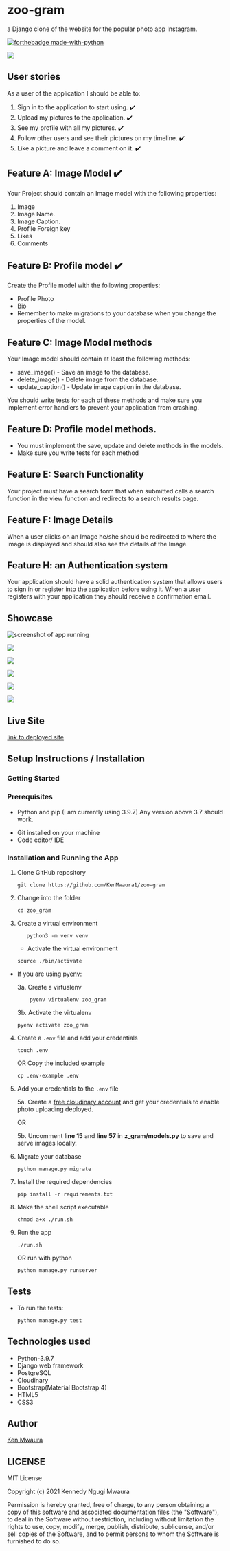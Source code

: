 # zoo-gram
a Django clone of the website for the popular photo app Instagram.

[![forthebadge made-with-python](http://ForTheBadge.com/images/badges/made-with-python.svg)](https://www.python.org/)

![](static/images/Zoo-Gram.gif)

## User stories
As a user of the application I should be able to:

1. Sign in to the application to start using. :heavy_check_mark:
2. Upload my pictures to the application. :heavy_check_mark:
3. See my profile with all my pictures. :heavy_check_mark:
4. Follow other users and see their pictures on my timeline. :heavy_check_mark:
5. Like a picture and leave a comment on it. :heavy_check_mark:

## Feature A: Image Model :heavy_check_mark:
Your Project should contain an Image model with the following properties:

1. Image
2. Image Name.
3. Image Caption.
4. Profile Foreign key
5. Likes
6. Comments


## Feature B: Profile model :heavy_check_mark: 
Create the Profile model with the following properties:

* Profile Photo
* Bio
* Remember to make migrations to your database when you change the properties of the model.

## Feature C: Image Model methods 
Your Image model should contain at least the following methods:

* save_image() - Save an image to the database.
* delete_image() - Delete image from the database.
* update_caption() - Update image caption in the database.

You should write tests for each of these methods and make sure you implement error handlers to prevent your application from crashing.

## Feature D: Profile model methods.
* You must implement the save, update and delete methods in the models.
* Make sure you write tests for each method

## Feature E: Search Functionality
Your project must have a search form that when submitted calls a search function in the view function and redirects to a search results page.

## Feature F: Image Details
When a user clicks on an Image he/she should be redirected to where the image is displayed and should also see the details of the Image.

## Feature H: an Authentication system
Your application should have a solid authentication system that allows users to sign in or register into the application before using it. When a user registers with your application they should receive a confirmation email.

## Showcase

![screenshot of app running](static/images/Screenshots/2021-10-20_00-45-zgram.png)

![](static/images/Screenshots/2021-10-20_00-41-zgram.png)

![](static/images/Screenshots/2021-10-20_00-42-zgram.png)

![](static/images/Screenshots/2021-10-20_00-46-zgram.png)

![](static/images/Screenshots/2021-10-20_00-47-zgram.png)

![](static/images/Screenshots/2021-10-20_00-48-zgram.png)

## Live Site

[link to deployed site](https://zoo-gram.herokuapp.com/)

## Setup Instructions / Installation

### Getting Started

### Prerequisites

- Python and pip (I am currently using 3.9.7) Any version above 3.7 should work.
* Git installed on your machine
* Code editor/ IDE

### Installation and Running the App

1. Clone GitHub repository

    ```shell
    git clone https://github.com/KenMwaura1/zoo-gram
    ```

2. Change into the folder

    ```shell
   cd zoo_gram
    ```

3. Create a virtual environment

   ```shell
      python3 -m venv venv 
   ```

    * Activate the virtual environment

   ```shell
   source ./bin/activate
   ```

* If you are using [pyenv](https://github.com/pyenv/pyenv):

  3a. Create a virtualenv

   ```
       pyenv virtualenv zoo_gram
   ```

  3b. Activate the virtualenv

   ```
   pyenv activate zoo_gram
   ```

4. Create a `.env` file and add your credentials

   ```
   touch .env 
   ```

   OR Copy the included example

    ```
    cp .env-example .env 
    ```

5. Add your credentials to the `.env` file

    5a. Create a [free cloudinary account](https://cloudinary.com/) and get your credentials to enable photo uploading deployed.

   OR

    5b. Uncomment **line 15**  and **line 57** in **z_gram/models.py** to save and serve images locally. 
    


6. Migrate your database
    ```shell
    python manage.py migrate
    ```

7. Install the required dependencies

   ```shell
   pip install -r requirements.txt
   ```

8. Make the shell script executable

    ```shell
   chmod a+x ./run.sh
    ```

9. Run the app

    ```shell
   ./run.sh
    ```

   OR
   run with python

    ```shell
   python manage.py runserver
    ```

## Tests

* To run the tests:

    ```shell
  python manage.py test
    ```

## Technologies used

* Python-3.9.7
* Django web framework
* PostgreSQL
* Cloudinary
* Bootstrap(Material Bootstrap 4)
* HTML5
* CSS3

## Author

[Ken Mwaura](https://github.com/KenMwaura1)


## LICENSE

MIT License

Copyright (c) 2021 Kennedy Ngugi Mwaura

Permission is hereby granted, free of charge, to any person obtaining a copy
of this software and associated documentation files (the "Software"), to deal
in the Software without restriction, including without limitation the rights
to use, copy, modify, merge, publish, distribute, sublicense, and/or sell
copies of the Software, and to permit persons to whom the Software is
furnished to do so.
